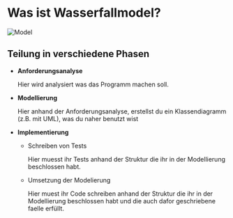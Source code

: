 # Was ist Wasserfallmodel?

![Model](https://www.inf-schule.de/content/7_oop/1_java/2_implementierung/4_spaceinvaders/3_konzept_entwicklungsphasen/Wasserfall-Modell.png)

## Teilung in verschiedene Phasen

- **Anforderungsanalyse**

    Hier wird analysiert was das Programm machen soll.

- **Modellierung**

    Hier anhand der Anforderungsanalyse, erstellst du ein Klassendiagramm (z.B. mit UML), was du naher benutzt wist

- **Implementierung**

    - Schreiben von Tests

        Hier muesst ihr Tests anhand der Struktur die ihr in der Modellierung beschlossen habt.
    
    - Umsetzung der Modelierung

        Hier muest ihr Code schreiben anhand der Struktur die ihr in der Modellierung beschlossen habt und die auch dafor geschriebene faelle erfüllt.